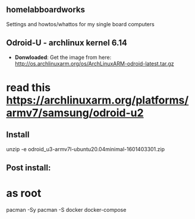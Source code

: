 ## homelabboardworks
Settings and howtos/whattos for my single board computers

## Odroid-U - archlinux kernel 6.14

* **Donwloaded**: Get the image from here:
http://os.archlinuxarm.org/os/ArchLinuxARM-odroid-latest.tar.gz
# read this https://archlinuxarm.org/platforms/armv7/samsung/odroid-u2

## Install
unzip -e odroid_u3-armv7l-ubuntu20.04minimal-1601403301.zip

## Post install:
# as root
pacman -Sy
pacman -S docker docker-compose

